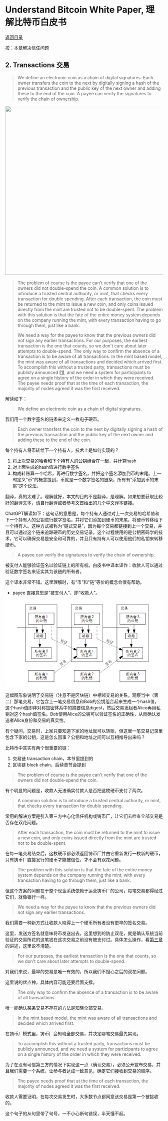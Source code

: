 # Understand Bitcoin White Paper, 理解比特币白皮书

[返回目录](whitepaper.md)

按：本章解决信任问题

## 2. Transactions 交易

> We define an electronic coin as a chain of digital signatures. Each owner transfers the coin to the next by digitally signing a hash of the previous transaction and the public key of the next owner and adding these to the end of the coin. A payee can verify the signatures to verify the chain of ownership.

<img loading="lazy" alt="" src="http://www.bitcoinpaper.info/wp-content/uploads/2014/02/bitcoin-paper-p2-img1-900.png" class="aligncenter size-full" height="539" width="900">

> The problem of course is the payee can't verify that one of the owners did not double-spend the coin. A common solution is to introduce a trusted central authority, or mint, that checks every transaction for double spending. After each transaction, the coin must be returned to the mint to issue a new coin, and only coins issued directly from the mint are trusted not to be double-spent. The problem with this solution is that the fate of the entire money system depends on the company running the mint, with every transaction having to go through them, just like a bank.
>
> We need a way for the payee to know that the previous owners did not sign any earlier transactions. For our purposes, the earliest transaction is the one that counts, so we don't care about later attempts to double-spend. The only way to confirm the absence of a transaction is to be aware of all transactions.  In the mint based model, the mint was aware of all transactions and decided which arrived first. To accomplish this without a trusted party, transactions must be publicly announced [[1]](http://www.weidai.com/bmoney.txt), and we need a system for participants to agree on a single history of the order in which they were received. The payee needs proof that at the time of each transaction, the majority of nodes agreed it was the first received.

解读如下：

> We define an electronic coin as a chain of digital signatures. 

我们用一个数字签名的链条来定义一枚电子硬币。

> Each owner transfers the coin to the next by digitally signing a hash of the previous transaction and the public key of the next owner and adding these to the end of the coin. 

每个持有人将币转给下一个持有人，技术上是如何实现的？

1. 将上次交易的哈希和下个持有人的公钥组合在一起，并计算hash
2. 对上面生成的hash值进行数字签名
3. 构成转账算一个哈希，再进行数字签名，并把这个签名添加到币的末尾。上一句定义“币”的概念提到，币就是一个数字签名的链条，所有有“添加到币的末尾”这个说法。

翻译，真的太难了。理解就好，本文的目的不是翻译，是理解。如果想要获取比较好的翻译文本，请自行翻译或者参考文首给出的几个中文译本链接。

ChatGPT解读如下：这句话的意思是，每个持有人通过对上一次交易的哈希值和下一个持有人的公钥进行数字签名，并将它们添加到硬币的末尾，将硬币转移给下一个持有人。这种方式被称为“链式交易”，因为每个交易都链接到上一个交易，并且可以通过这个链来追踪硬币的历史交易记录。这个过程使用的是公钥密码学的技术，它可以确保交易是安全和可靠的，并且只有持有人可以使用他们的私钥来转移硬币。

> A payee can verify the signatures to verify the chain of ownership.

被支付人能够验证签名以验证链上的所有权。白皮书中译本译作：收款人可以通过验证数字签名来证实其为该链的所有者。

这个译本非常不错。这里理解时，有“币”和“链”等价的概念会很有帮助。

* payee 直接意思是“被支付人”，即“收款人”。

![](../images/btc-transactions-2023-04-27-214324.png)

这幅图形象说明了交易链（注意不是区块链）中相邻交易的关系。观察当中（第二）那笔交易，它包含上一笔交易信息和Bob的公钥组合起来生成一个hash值，这个hash值即非对称加密体系中的摘要信息digest，然后交易发起者Alice再用私钥对这个hash值签名。Bob使用Alice的公钥可以验证签名的正确性，从而确认发送者Alice身份和交易的真实性。

有个疑问，交易时，上家只要知道下家的地址就可以转账，但这里一笔交易记录里包含下家的公钥，这是怎么回事？公钥和地址之间可以互相推导出来吗？

比特币中其实有两个很重要的链：

1. 交易链 transaction chain，本节里提到的
2. 区块链 block chain，后续章节会提到

> The problem of course is the payee can't verify that one of the owners did not double-spend the coin.

有个明显的问题是，收款人无法确实付款人是否把这枚硬币支付了两次。

> A common solution is to introduce a trusted central authority, or mint, that checks every transaction for double spending.  

常用的解决方案是引入第三方中心化信任机构或铸币厂，让它们去检查全部交易是否存在双花问题。

> After each transaction, the coin must be returned to the mint to issue a new coin, and only coins issued directly from the mint are trusted not to be double-spent.

在每一笔交易结束后，这枚硬币都必须返回铸币厂并由它重新发行一枚新的硬币，只有铸币厂直接发行的硬币才能被信任，才不会有双花问题。

> The problem with this solution is that the fate of the entire money system depends on the company running the mint, with every transaction having to go through them, just like a bank.

但这个方案的问题在于整个现金系统依赖于运营铸币厂的公司，每笔交易都得经过它们，就像银行一样。

>
> We need a way for the payee to know that the previous owners did not sign any earlier transactions.

我们需要一种新方式让收款人晓得上一个硬币所有者没有更早的签名交易。

这里，发送方签名就意味将币发送出去。这里想到的防止双花，就是确认系统当前验证的交易所花的这笔钱在这次交易之前没有被支付过。具体怎么操作，看[第三章](wp03.md)的讲述，这里说不清楚。

> For our purposes, the earliest transaction is the one that counts, so we don't care about later attempts to double-spend. 

对我们来说，最早的交易是唯一有效的，所以我们不担心之后的双花问题。

这里说的优点神，具体内容可能还要后面支撑。

> The only way to confirm the absence of a transaction is to be aware of all transactions.  

唯一能确认某条交易不存在的方法是知晓全部交易。

> In the mint based model, the mint was aware of all transactions and decided which arrived first. 

在铸币厂模式里，铸币厂会知晓全部交易，并决定哪笔交易最先实现。

> To accomplish this without a trusted party, transactions must be publicly announced, and we need a system for participants to agree on a single history of the order in which they were received. 

为了在没有可信第三方的情况下实现这一点（确认交易），必须公开宣布交易，并且我们需要一个系统，让参与者达成一致意见，确定它们接收到交易的顺序。

> The payee needs proof that at the time of each transaction, the majority of nodes agreed it was the first received.

收款人需要证明，在每次交易发生时，大多数节点都同意该交易是第一个被接收的。

这个句子的从句里带了句号，一不小心断句错误，半天懂不起。

